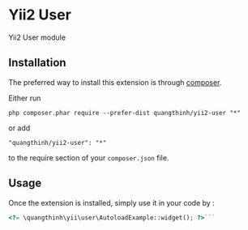 Yii2 User
=========
Yii2 User module

Installation
------------

The preferred way to install this extension is through [composer](http://getcomposer.org/download/).

Either run

```
php composer.phar require --prefer-dist quangthinh/yii2-user "*"
```

or add

```
"quangthinh/yii2-user": "*"
```

to the require section of your `composer.json` file.


Usage
-----

Once the extension is installed, simply use it in your code by  :

```php
<?= \quangthinh\yii\user\AutoloadExample::widget(); ?>```